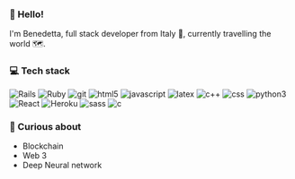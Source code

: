 ### 🌱 Hello!

I'm Benedetta, full stack developer from Italy 🤌, currently travelling the world 🗺️.

### 💻 Tech stack

<p>
  <img alt="Rails" src="https://img.shields.io/badge/Rails-CC0000?logo=Ruby-on-rails&CC0000&style=flat-square" />
  <img alt="Ruby" src="https://img.shields.io/badge/Ruby-CC342D?logo=Ruby&CC0000&style=flat-square" />
  <img alt="git" src="https://img.shields.io/badge/Git-F05032?logo=Git&logoColor=white&style=flat-square" />
  <img alt="html5" src="https://img.shields.io/badge/HTML5-E34F26?logo=HTML5&logoColor=white&style=flat-square" />
  <img alt="javascript" src="https://img.shields.io/badge/Javascript-F7DF1E?logo=Javascript&logoColor=black&style=flat-square" />
  <img alt="latex" src="https://img.shields.io/badge/Latex-008080?logo=Latex&008080&style=flat-square" />
  <img alt="c++" src="https://img.shields.io/badge/C++-00599C?logo=C++&logoColor=white&style=flat-square" />
  <img alt="css" src="https://img.shields.io/badge/CSS3-1572B6?logo=CSS3&1572B6&style=flat-square" />
  <img alt="python3" src="https://img.shields.io/badge/Python3-3776AB?logo=Python&logoColor=white&style=flat-square" />
  <img alt="React" src="https://img.shields.io/badge/React-61DAFB?logo=react&logoColor=black&style=flat-square" />
  <img alt="Heroku" src="https://img.shields.io/badge/Heroku-430098?logo=Heroku&430098&style=flat-square" />
  <img alt="sass" src="https://img.shields.io/badge/Sass-CC6699?logo=Sass&logoColor=white&style=flat-square" />
  <img alt="c" src="https://img.shields.io/badge/C-A8B9CC?logo=C&logoColor=black&style=flat-square" />
</p>

### 🔭 Curious about

- Blockchain
- Web 3
- Deep Neural network

<!--
### ⚡Passionate about



**picqushini/picqushini** is a ✨ _special_ ✨ repository because its `README.md` (this file) appears on your GitHub profile.

Here are some ideas to get you started:

- 🔭 I’m currently working on ...
- 🌱 I’m currently learning ...
- 👯 I’m looking to collaborate on ...
- 🤔 I’m looking for help with ...
- 💬 Ask me about ...
- 📫 How to reach me: ...
- 😄 Pronouns: ...
- ⚡ Fun fact: ...
-->
